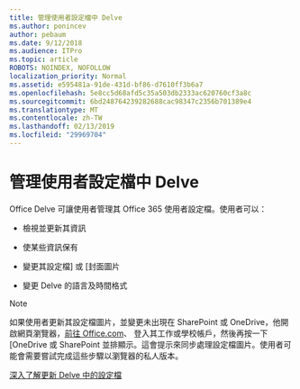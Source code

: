 ```yaml
---
title: 管理使用者設定檔中 Delve
ms.author: ponincev
author: pebaum
ms.date: 9/12/2018
ms.audience: ITPro
ms.topic: article
ROBOTS: NOINDEX, NOFOLLOW
localization_priority: Normal
ms.assetid: e595481a-91de-431d-bf86-d7610ff3b6a7
ms.openlocfilehash: 5e8cc5d68afd5c35a503db2333ac620760cf3a8c
ms.sourcegitcommit: 6bd248764239282688cac98347c2356b701389e4
ms.translationtype: MT
ms.contentlocale: zh-TW
ms.lasthandoff: 02/13/2019
ms.locfileid: "29969704"
---
```

# <a name="manage-user-profiles-in-delve"></a>管理使用者設定檔中 Delve

Office Delve 可讓使用者管理其 Office 365 使用者設定檔。使用者可以：
  
- 檢視並更新其資訊
    
- 使某些資訊保有
    
- 變更其設定檔] 或 [封面圖片
    
- 變更 Delve 的語言及時間格式
    
> [!NOTE]
> 如果使用者更新其設定檔圖片，並變更未出現在 SharePoint 或 OneDrive，他開啟網頁瀏覽器，[前往 Office.com](https://www.office.com)、 登入其工作或學校帳戶，然後再按一下 [OneDrive 或 SharePoint 並排顯示。這會提示來同步處理設定檔圖片。使用者可能會需要嘗試完成這些步驟以瀏覽器的私人版本。 
  
[深入了解更新 Delve 中的設定檔](https://go.microsoft.com/fwlink/?linkid=735070)
  

